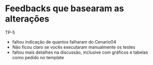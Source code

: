 # Feedbacks que basearam as alterações

TP-5  
- faltou indicação de quantos falharam do Cenario04  
- Não ficou claro se vocês executaram manualmente os testes  
- faltou mais detalhes na discussão, inclusive com gráficos e tabelas como pedido no template  
